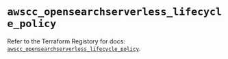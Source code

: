 # `awscc_opensearchserverless_lifecycle_policy`

Refer to the Terraform Registory for docs: [`awscc_opensearchserverless_lifecycle_policy`](https://registry.terraform.io/providers/hashicorp/awscc/0.70.0/docs/resources/opensearchserverless_lifecycle_policy).

